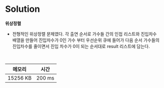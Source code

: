 # Solution

**위상정렬**
- 전형적인 위상정렬 문제였다. 각 출연 순서로 가수들 간의 인접 리스트와 진입차수 배열을 만들어 진입차수가 0인 가수 부터 우선순위 큐에 들어가 다음 순서 가수들의 진입차수를 줄이면서 진입 차수가 0이 되는 순서대로 result 리스트에 담는다.

</br>

|메모리|시간|
|---|---|
|15256 KB|200 ms|
